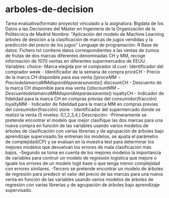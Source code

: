 # arboles-de-decision
Tarea evaluativa(formato proyecto) vinculado a la asignatura: Bigdata de los Datos a las Decisiones del Máster en Ingeniería de la Organización de la Politécnica de Madrid
Nombre: "Aplicación del modelo de Machine Learning árboles de desición a la clasificación de marcas de jugos vendidas y la predicción del precio de los jugos"
Lenguaje de programación: R
Base de datos: Fichero txt contiene datos correspondientes a las ventas de zumos de frutas de dos marcas diferentes denominadas CH y MM, recoge información de 1070 ventas en diferentes supermercados de EEUU.
Variables:
choice- Marca elegida por el comprador
id.cust- Identificador del comprador
week - Identificador de la semana de compra
priceCH - Precio de la marca CH disponible para esa venta ($)
proceMM - Precio de la marca MM disponible para esa venta ($)
discountCH - Descuento de la marca CH disponible para esa venta ($)
discountMM - Descuento de la marca MM disponible para esa venta ($)
loyaltyCH - Indicador de fidelidad para la marca CH en compras previas del consumidor(fracción)
loyaltyMM - Indicador de fidelidad para la marca MM en compras previas del consumidor(fracción)
store - Identificador del supermercado donde se realizó la venta (5 niveles: 0,1,2,3,4,)
Descripción: 
-Primeramente se pretende encontrar el modelo que mejor clasifique las dos marcas para una nueva compra en función de las variables usando varios modelos de árboles de clasificación con varias librerías y de agrupación de árboles bajo aprendizaje supervisado.Se entrenan los modelos, se ajusta el parámetro de complejidad(CP) y se evaluan en la muestra test para determinar los mejores modelos que devuelvan los errores de mala clasificación más bajos.
-Segundo se toma en cuenta de los mejores modelos la importancia de variables para contruir un modelo de regresión logística que mejore o iguale los errores de un modelo logit base o que tenga menor complejidad con errores similares. 
-Tercero se pretende encontrar un modelo de árboles de regresión para predecir el valor del precio de las marcas para una nueva venta en función de las variables usando varios modelos de árboles de regresión con varias librerías y de agrupación de árboles bajo aprendizaje supervisado.